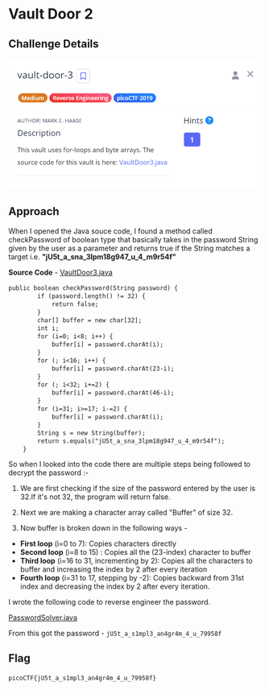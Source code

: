 # Vault Door 2 

## Challenge Details

![alt text](./Images/VaultDoor-3.png)

## Approach

When I opened the Java souce code, I found a method called checkPassword of boolean type that basically takes in the password String given by the user as a parameter and returns true if the String matches a target i.e. **"jU5t_a_sna_3lpm18g947_u_4_m9r54f"**

**Source Code** - [VaultDoor3.java](./Resources&SourceCodes/VaultDoor3.java)

```
public boolean checkPassword(String password) {
        if (password.length() != 32) {
            return false;
        }
        char[] buffer = new char[32];
        int i;
        for (i=0; i<8; i++) {
            buffer[i] = password.charAt(i);
        }
        for (; i<16; i++) {
            buffer[i] = password.charAt(23-i);
        }
        for (; i<32; i+=2) {
            buffer[i] = password.charAt(46-i);
        }
        for (i=31; i>=17; i-=2) {
            buffer[i] = password.charAt(i);
        }
        String s = new String(buffer);
        return s.equals("jU5t_a_sna_3lpm18g947_u_4_m9r54f");
    }
```

So when I looked into the code there are multiple steps being followed to decrypt the password :-

1. We are first checking if the size of the password entered by the user is 32.If it's not 32, the program will return false.

2. Next we are making a character array called "Buffer" of size 32.

3. Now buffer is broken down in the following ways -
- **First loop** (i=0 to 7): Copies characters directly
- **Second loop** (i=8 to 15) : Copies all the (23-index) character to buffer
- **Third loop** (i=16 to 31, incrementing by 2): Copies all the characters to buffer and increasing the index by 2 after every iteration
- **Fourth loop** (i=31 to 17, stepping by -2): Copies backward from 31st index and decreasing the index by 2 after every iteration.

I wrote the following code to reverse engineer the password.

[PasswordSolver.java](./Resources&SourceCodes/PasswordSolver.java)

From this got the password - `jU5t_a_s1mpl3_an4gr4m_4_u_79958f`

## Flag

`picoCTF{jU5t_a_s1mpl3_an4gr4m_4_u_79958f}`

